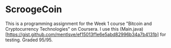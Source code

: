 # ScroogeCoin
This is a programming assignment for the Week 1 course "Bitcoin and Cryptocurrency Technologies" on Coursera.
I use this (Main.java)[https://gist.github.com/mentlsve/ef15013f1e6e5abd82996b34a7b4131b] for testing.
Graded 95/95.
